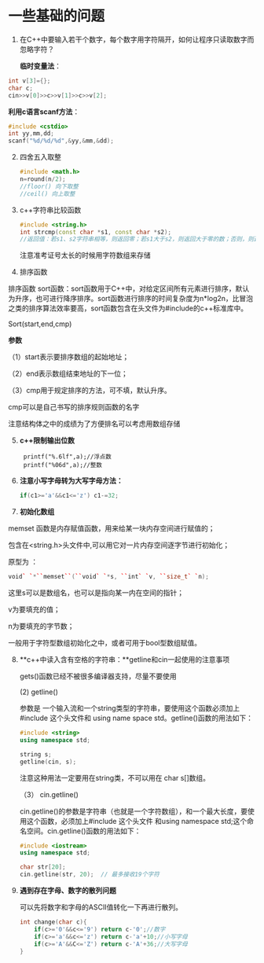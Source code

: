 # 一些基础的问题

1. 在C++中要输入若干个数字，每个数字用字符隔开，如何让程序只读取数字而忽略字符？

   **临时变量法**：

```c++
int v[3]={};
char c;
cin>>v[0]>>c>>v[1]>>c>>v[2];
```

**利用c语言scanf方法**：

```c++
#include <cstdio>
int yy,mm,dd;
scanf("%d/%d/%d",&yy,&mm,&dd);
```



2. 四舍五入取整

   ```c++
   #include <math.h>
   n=round(n/2);
   //floor() 向下取整
   //ceil() 向上取整
   ```
   
   

3. c++字符串比较函数

   ```c++
   #include <string.h>
   int strcmp(const char *s1, const char *s2);
   //返回值：若s1、s2字符串相等，则返回零；若s1大于s2，则返回大于零的数；否则，则返回小于零的数。
   ```

   注意准考证号太长的时候用字符数组来存储

4. 排序函数

排序函数 sort函数：sort函数用于C++中，对给定区间所有元素进行排序，默认为升序，也可进行降序排序。sort函数进行排序的时间复杂度为n*log2n，比冒泡之类的排序算法效率要高，sort函数包含在头文件为#include<algorithm>的c++标准库中。

Sort(start,end,cmp)

**参数**

（1）start表示要排序数组的起始地址；

（2）end表示数组结束地址的下一位；

（3）cmp用于规定排序的方法，可不填，默认升序。

cmp可以是自己书写的排序规则函数的名字

注意结构体之中的成绩为了方便排名可以考虑用数组存储

5. **c++限制输出位数**

   ```
    printf("%.6lf",a);//浮点数
    printf("%06d",a);//整数
   ```

   

6. **注意小写字母转为大写字母方法：**

   ```c++
   if(c1>='a'&&c1<='z') c1-=32;
   ```

7. **初始化数组**

memset 函数是内存赋值函数，用来给某一块内存空间进行赋值的；

包含在<string.h>头文件中,可以用它对一片内存空间逐字节进行初始化；

原型为 ：

```c++
void` `*``memset``(``void` `*s, ``int` `v, ``size_t` `n);
```

这里s可以是数组名，也可以是指向某一内在空间的指针；

v为要填充的值；

n为要填充的字节数；

一般用于字符型数组初始化之中，或者可用于bool型数组赋值。

8. **c++中读入含有空格的字符串：**getline和cin一起使用的注意事项

   gets()函数已经不被很多编译器支持，尽量不要使用

   (2) getline()

   参数是 一个输入流和一个string类型的字符串，要使用这个函数必须加上 #include <string> 这个头文件和 using name space std。getline()函数的用法如下：

   ```c++
   #include <string>
   using namespace std;
   
   string s;
   getline(cin, s);
   ```

   注意这种用法一定要用在string类，不可以用在 char s[]数组。

   （3）  cin.getline()

   cin.getline()的参数是字符串（也就是一个字符数组），和一个最大长度，要使用这个函数，必须加上#include <iostream> 这个头文件 和using namespace std;这个命名空间。cin.getline()函数的用法如下：

   ```c++
   #include <iostream>
   using namespace std;
   
   char str[20];
   cin.getline(str, 20);  // 最多接收19个字符
   ```

   

9. **遇到存在字母、数字的散列问题**

   可以先将数字和字母的ASCII值转化一下再进行散列。

   ```c++
   int change(char c){
       if(c>='0'&&c<='9') return c-'0';//数字
       if(c>='a'&&c<='z') return c-'a'+10;//小写字母
       if(c>='A'&&C<='Z') return c-'A'+36;//大写字母
   }
   ```

   
